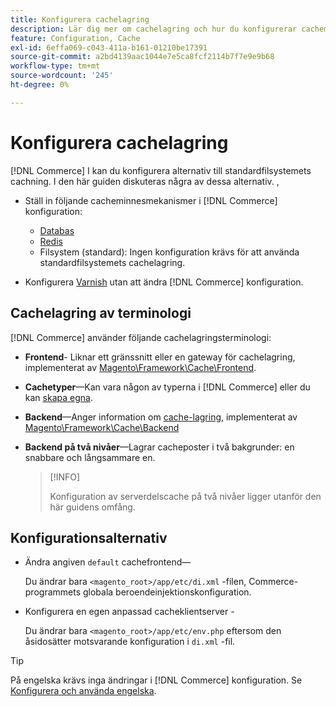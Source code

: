 ```yaml
---
title: Konfigurera cachelagring
description: Lär dig mer om cachelagring och hur du konfigurerar cachemekanismer för Adobe Commerce och Magento Open Source.
feature: Configuration, Cache
exl-id: 6effa069-c043-411a-b161-01210be17391
source-git-commit: a2bd4139aac1044e7e5ca8fcf2114b7f7e9e9b68
workflow-type: tm+mt
source-wordcount: '245'
ht-degree: 0%

---
```


# Konfigurera cachelagring

[!DNL Commerce] I kan du konfigurera alternativ till standardfilsystemets cachning. I den här guiden diskuteras några av dessa alternativ. ,

- Ställ in följande cacheminnesmekanismer i [!DNL Commerce] konfiguration:

   - [Databas](https://developer.adobe.com/commerce/php/development/cache/partial/database-caching/)
   - [Redis](config-redis.md)
   - Filsystem (standard): Ingen konfiguration krävs för att använda standardfilsystemets cachelagring.

- Konfigurera [Varnish](config-varnish.md) utan att ändra [!DNL Commerce] konfiguration.

## Cachelagring av terminologi

[!DNL Commerce] använder följande cachelagringsterminologi:

- **Frontend**- Liknar ett gränssnitt eller en gateway för cachelagring, implementerat av [Magento\Framework\Cache\Frontend](https://github.com/magento/magento2/tree/2.4/lib/internal/Magento/Framework/Cache/Frontend).
- **Cachetyper**—Kan vara någon av typerna i [!DNL Commerce] eller du kan [skapa egna](https://developer.adobe.com/commerce/php/development/cache/partial/cache-type/).
- **Backend**—Anger information om [cache-lagring](https://framework.zend.com/manual/1.12/en/zend.cache.backends.html), implementerat av [Magento\Framework\Cache\Backend](https://github.com/magento/magento2/tree/2.4/lib/internal/Magento/Framework/Cache/Backend)
- **Backend på två nivåer**—Lagrar cacheposter i två bakgrunder: en snabbare och långsammare en.

   >[!INFO]
   >
   >Konfiguration av serverdelscache på två nivåer ligger utanför den här guidens omfång.

## Konfigurationsalternativ

- Ändra angiven `default` cachefrontend—

   Du ändrar bara `<magento_root>/app/etc/di.xml` -filen, Commerce-programmets globala beroendeinjektionskonfiguration.

- Konfigurera en egen anpassad cacheklientserver -

   Du ändrar bara `<magento_root>/app/etc/env.php` eftersom den åsidosätter motsvarande konfiguration i `di.xml` -fil.

>[!TIP]
>
>På engelska krävs inga ändringar i [!DNL Commerce] konfiguration. Se [Konfigurera och använda engelska](config-varnish.md).
